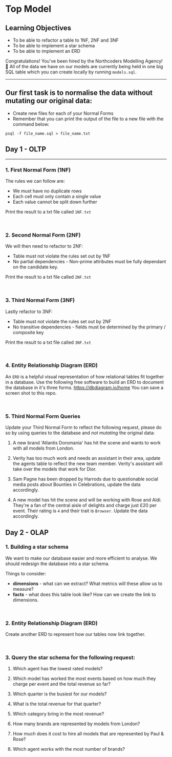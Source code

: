 # Top Model

## Learning Objectives

-   To be able to refactor a table to 1NF, 2NF and 3NF
-   To be able to implement a star schema
-   To be able to implement an ERD

Congratulations! You've been hired by the Northcoders Modelling Agency! 💅
All of the data we have on our models are currently being held in one big SQL table which you can create locally by running `models.sql`.

---

## Our first task is to normalise the data **without mutating** our original data:

-   Create new files for each of your Normal Forms
-   Remember that you can print the output of the file to a new file with the command below:

```
psql -f file_name.sql > file_name.txt
```

## Day 1 - OLTP

---

### 1. First Normal Form (1NF)

The rules we can follow are:

-   We must have no duplicate rows
-   Each cell must only contain a single value
-   Each value cannot be split down further

Print the result to a txt file called `1NF.txt`

<br>

### 2. Second Normal Form (2NF)

We will then need to refactor to 2NF:

-   Table must not violate the rules set out by 1NF
-   No partial dependencies - Non-prime attributes must be fully dependant on the candidate key.

Print the result to a txt file called `2NF.txt`

<br>

### 3. Third Normal Form (3NF)

Lastly refactor to 3NF:

-   Table must not violate the rules set out by 2NF
-   No transitive dependencies - fields must be determined by the primary / composite key

Print the result to a txt file called `3NF.txt`

<br>

### 4. Entity Relationship Diagram (ERD)

An `ERD` is a helpful visual representation of how relational tables fit together in a database.
Use the following free software to build an ERD to document the database in it's three forms.
https://dbdiagram.io/home
You can save a screen shot to this repo.

<br>

### 5. Third Normal Form Queries

 Update your Third Normal Form to reflect the following request, please do so by using queries to the database and _not mutating_ the original data:

1. A new brand 'Atlantis Doromania' has hit the scene and wants to work with all models from London.

2. Verity has too much work and needs an assistant in their area, update the agents table to reflect the new team member. Verity's assistant will take over the models that work for Dior.

3. Sam Pagne has been dropped by Harrods due to questionable social media posts about Bounties in Celebrations, update the data accordingly.

4. A new model has hit the scene and will be working with Rose and Aldi. They're a fan of the central aisle of delights and charge just £20 per event. Their rating is `4` and their trait is `Browser`. Update the data accordingly.


## Day 2 - OLAP

### 1. Building a star schema

We want to make our database easier and more efficient to analyse.
We should redesign the database into a star schema.

Things to consider:

-   **dimensions** - what can we extract? What metrics will these allow us to measure?
-   **facts** - what does this table look like? How can we create the link to dimensions.

<br>

### 2. Entity Relationship Diagram (ERD)

Create another ERD to represent how our tables now link together.

<br>

### 3.  Query the star schema for the following request:

1. Which agent has the lowest rated models?

2. Which model has worked the most events based on how much they charge per event and the total revenue so far?

3. Which quarter is the busiest for our models?

4. What is the total revenue for that quarter?

5. Which category bring in the most revenue?

6. How many brands are represented by models from London? 

7. How much does it cost to hire all models that are represented by Paul & Rose?

8. Which agent works with the most number of brands? 


